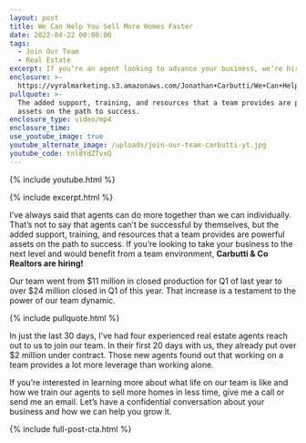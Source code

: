 ```yaml
---
layout: post
title: We Can Help You Sell More Homes Faster
date: 2022-04-22 00:00:00
tags:
  - Join Our Team
  - Real Estate
excerpt: If you’re an agent looking to advance your business, we’re hiring.
enclosure: >-
  https://vyralmarketing.s3.amazonaws.com/Jonathan+Carbutti/We+Can+Help+You+Sell+More+Homes+Faster.mp4
pullquote: >-
  The added support, training, and resources that a team provides are powerful
  assets on the path to success.
enclosure_type: video/mp4
enclosure_time:
use_youtube_image: true
youtube_alternate_image: /uploads/join-our-team-carbutti-yt.jpg
youtube_code: tnl8YdZTvxQ
---
```

{% include youtube.html %}

{% include excerpt.html %}

I’ve always said that agents can do more together than we can individually. That’s not to say that agents can’t be successful by themselves, but the added support, training, and resources that a team provides are powerful assets on the path to success. If you’re looking to take your business to the next level and would benefit from a team environment, **Carbutti & Co Realtors are hiring\!**

Our team went from $11 million in closed production for Q1 of last year to over $24 million closed in Q1 of this year. That increase is a testament to the power of our team dynamic.

{% include pullquote.html %}

In just the last 30 days, I’ve had four experienced real estate agents reach out to us to join our team. In their first 20 days with us, they already put over $2 million under contract. Those new agents found out that working on a team provides a lot more leverage than working alone.

If you’re interested in learning more about what life on our team is like and how we train our agents to sell more homes in less time, give me a call or send me an email. Let’s have a confidential conversation about your business and how we can help you grow it.

{% include full-post-cta.html %}
